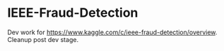 # IEEE-Fraud-Detection
Dev work for https://www.kaggle.com/c/ieee-fraud-detection/overview. Cleanup post dev stage.
